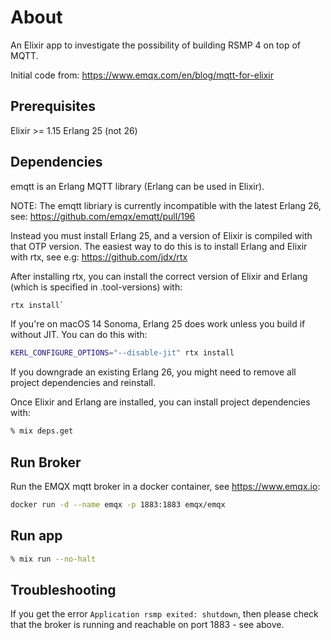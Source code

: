 # About
An Elixir app to investigate the possibility of building RSMP 4 on top of MQTT.

Initial code from:
https://www.emqx.com/en/blog/mqtt-for-elixir



## Prerequisites
Elixir >= 1.15
Erlang 25 (not 26)

## Dependencies
emqtt is an Erlang MQTT library (Erlang can be used in Elixir).

NOTE: The emqtt libriary is currently incompatible with the latest Erlang 26, see:
https://github.com/emqx/emqtt/pull/196

Instead you must install Erlang 25, and a version of Elixir is compiled with that OTP version. The easiest way to do this is to install Erlang and Elixir with rtx, see e.g:
https://github.com/jdx/rtx

After installing rtx, you can install the correct version of Elixir and Erlang (which is specified in .tool-versions) with:

```sh
rtx install`
```

If you're on macOS 14 Sonoma, Erlang 25 does work unless you build if without JIT. You can do this with:

```sh
KERL_CONFIGURE_OPTIONS="--disable-jit" rtx install
```

If you downgrade an existing Erlang 26, you might need to remove all project dependencies and reinstall.

Once Elixir and Erlang are installed, you can install project dependencies with:

```sh
% mix deps.get
```

## Run Broker
Run the EMQX mqtt broker in a docker container, see https://www.emqx.io:

```sh
docker run -d --name emqx -p 1883:1883 emqx/emqx
```

## Run app
```sh
% mix run --no-halt
```

## Troubleshooting
If you get the error `Application rsmp exited: shutdown`, then please check that the broker is running and reachable on port 1883 - see above.



